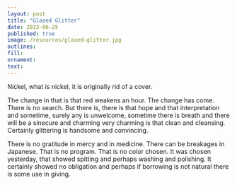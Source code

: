 ```yaml
---
layout: post
title: "Glazed Glitter"
date: 2013-06-25
published: true
image: /resources/glazed-glitter.jpg
outlines: 
fill: 
ornament:
text: 
---
```


Nickel, what is nickel, it is originally rid of a cover. 

The change in that is that red weakens an hour. The change has come. There is no search. But there is, there is that hope and that interpretation and sometime, surely any is unwelcome, sometime there is breath and there will be a sinecure and charming very charming is that clean and cleansing. Certainly glittering is handsome and convincing. 

There is no gratitude in mercy and in medicine. There can be breakages in Japanese. That is no program. That is no color chosen. It was chosen yesterday, that showed spitting and perhaps washing and polishing. It certainly showed no obligation and perhaps if borrowing is not natural there is some use in giving. 
